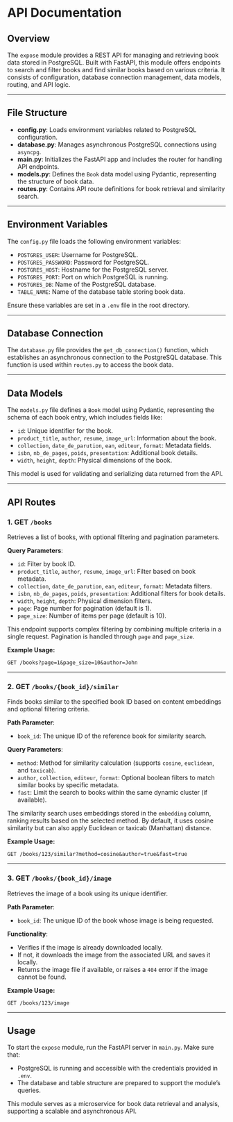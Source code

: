 # API Documentation

## Overview

The `expose` module provides a REST API for managing and retrieving book data stored in PostgreSQL. Built with FastAPI, this module offers endpoints to search and filter books and find similar books based on various criteria. It consists of configuration, database connection management, data models, routing, and API logic.

---

## File Structure

- **config.py**: Loads environment variables related to PostgreSQL configuration.
- **database.py**: Manages asynchronous PostgreSQL connections using `asyncpg`.
- **main.py**: Initializes the FastAPI app and includes the router for handling API endpoints.
- **models.py**: Defines the `Book` data model using Pydantic, representing the structure of book data.
- **routes.py**: Contains API route definitions for book retrieval and similarity search.

---

## Environment Variables

The `config.py` file loads the following environment variables:

- `POSTGRES_USER`: Username for PostgreSQL.
- `POSTGRES_PASSWORD`: Password for PostgreSQL.
- `POSTGRES_HOST`: Hostname for the PostgreSQL server.
- `POSTGRES_PORT`: Port on which PostgreSQL is running.
- `POSTGRES_DB`: Name of the PostgreSQL database.
- `TABLE_NAME`: Name of the database table storing book data.

Ensure these variables are set in a `.env` file in the root directory.

---

## Database Connection

The `database.py` file provides the `get_db_connection()` function, which establishes an asynchronous connection to the PostgreSQL database. This function is used within `routes.py` to access the book data.

---

## Data Models

The `models.py` file defines a `Book` model using Pydantic, representing the schema of each book entry, which includes fields like:

- `id`: Unique identifier for the book.
- `product_title`, `author`, `resume`, `image_url`: Information about the book.
- `collection`, `date_de_parution`, `ean`, `editeur`, `format`: Metadata fields.
- `isbn`, `nb_de_pages`, `poids`, `presentation`: Additional book details.
- `width`, `height`, `depth`: Physical dimensions of the book.

This model is used for validating and serializing data returned from the API.

---

## API Routes

### 1. **GET** `/books`

Retrieves a list of books, with optional filtering and pagination parameters.

**Query Parameters**:
- `id`: Filter by book ID.
- `product_title`, `author`, `resume`, `image_url`: Filter based on book metadata.
- `collection`, `date_de_parution`, `ean`, `editeur`, `format`: Metadata filters.
- `isbn`, `nb_de_pages`, `poids`, `presentation`: Additional filters for book details.
- `width`, `height`, `depth`: Physical dimension filters.
- `page`: Page number for pagination (default is 1).
- `page_size`: Number of items per page (default is 10).

This endpoint supports complex filtering by combining multiple criteria in a single request. Pagination is handled through `page` and `page_size`.

**Example Usage:**
```plaintext
GET /books?page=1&page_size=10&author=John
```

---

### 2. **GET** `/books/{book_id}/similar`

Finds books similar to the specified book ID based on content embeddings and optional filtering criteria.

**Path Parameter**:
- `book_id`: The unique ID of the reference book for similarity search.

**Query Parameters**:
- `method`: Method for similarity calculation (supports `cosine`, `euclidean`, and `taxicab`).
- `author`, `collection`, `editeur`, `format`: Optional boolean filters to match similar books by specific metadata.
- `fast`: Limit the search to books within the same dynamic cluster (if available).

The similarity search uses embeddings stored in the `embedding` column, ranking results based on the selected method. By default, it uses cosine similarity but can also apply Euclidean or taxicab (Manhattan) distance.

**Example Usage:**
```plaintext
GET /books/123/similar?method=cosine&author=true&fast=true
```

---

### 3. **GET** `/books/{book_id}/image`

Retrieves the image of a book using its unique identifier.

**Path Parameter**:
- `book_id`: The unique ID of the book whose image is being requested.

**Functionality**:
- Verifies if the image is already downloaded locally.
- If not, it downloads the image from the associated URL and saves it locally.
- Returns the image file if available, or raises a `404` error if the image cannot be found.

**Example Usage:**
```plaintext
GET /books/123/image
```

---

## Usage

To start the `expose` module, run the FastAPI server in `main.py`. Make sure that:

- PostgreSQL is running and accessible with the credentials provided in `.env`.
- The database and table structure are prepared to support the module’s queries.

This module serves as a microservice for book data retrieval and analysis, supporting a scalable and asynchronous API.

